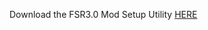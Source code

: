 Download the FSR3.0 Mod Setup Utility [HERE](https://www.mediafire.com/file/gtcnh2gipi5ybzs/FSR3.rar/file)
